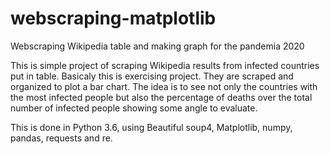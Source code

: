 # webscraping-matplotlib
Webscraping Wikipedia table and making graph for the pandemia 2020

This is simple project of scraping Wikipedia results from infected countries put in table. Basicaly this is exercising project. They are scraped and organized to plot a bar chart.
The idea is to see not only the countries with the most infected people but also the percentage of deaths over the total number of infected people showing some angle to evaluate.


This is done in Python 3.6, using Beautiful soup4, Matplotlib, numpy, pandas, requests and re.
